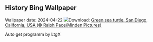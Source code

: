 ## History Bing Wallpaper
Wallpaper date: 2024-04-22
![](https://www.bing.com/th?id=OHR.EarthDayTurtle_EN-GB3948660559_UHD.jpg&w=1000)Download: [Green sea turtle, San Diego, California, USA (© Ralph Pace/Minden Pictures)](https://www.bing.com/th?id=OHR.EarthDayTurtle_EN-GB3948660559_UHD.jpg)

Auto get programm by LtgX

